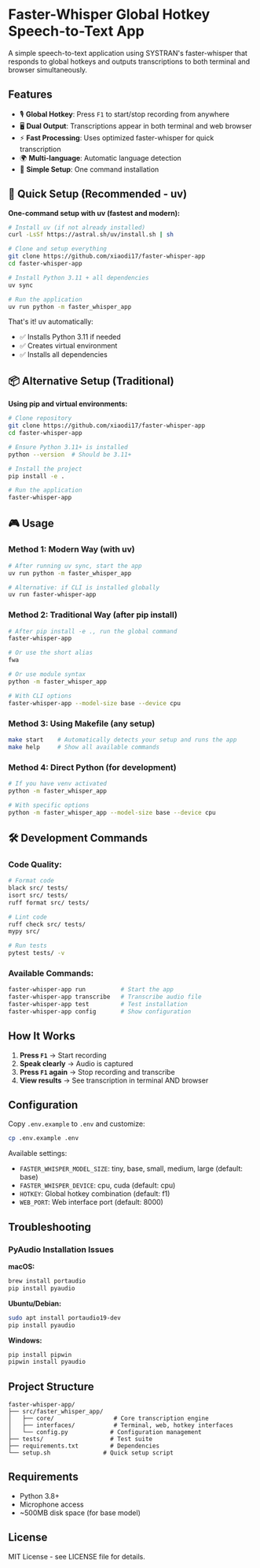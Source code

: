# Faster-Whisper Global Hotkey Speech-to-Text App

A simple speech-to-text application using SYSTRAN's faster-whisper that responds to global hotkeys and outputs transcriptions to both terminal and browser simultaneously.

## Features

- 🎙️ **Global Hotkey**: Press `F1` to start/stop recording from anywhere
- 🖥️ **Dual Output**: Transcriptions appear in both terminal and web browser
- ⚡ **Fast Processing**: Uses optimized faster-whisper for quick transcription
- 🌍 **Multi-language**: Automatic language detection
- 🎯 **Simple Setup**: One command installation

## 🚀 Quick Setup (Recommended - uv)

**One-command setup with uv (fastest and modern):**

```bash
# Install uv (if not already installed)
curl -LsSf https://astral.sh/uv/install.sh | sh

# Clone and setup everything
git clone https://github.com/xiaodi17/faster-whisper-app
cd faster-whisper-app

# Install Python 3.11 + all dependencies
uv sync

# Run the application
uv run python -m faster_whisper_app
```

That's it! uv automatically:

- ✅ Installs Python 3.11 if needed
- ✅ Creates virtual environment
- ✅ Installs all dependencies

## 📦 Alternative Setup (Traditional)

**Using pip and virtual environments:**

```bash
# Clone repository
git clone https://github.com/xiaodi17/faster-whisper-app
cd faster-whisper-app

# Ensure Python 3.11+ is installed
python --version  # Should be 3.11+

# Install the project
pip install -e .

# Run the application
faster-whisper-app
```

## 🎮 Usage

### **Method 1: Modern Way (with uv)**

```bash
# After running uv sync, start the app
uv run python -m faster_whisper_app

# Alternative: if CLI is installed globally
uv run faster-whisper-app
```

### **Method 2: Traditional Way (after pip install)**

```bash
# After pip install -e ., run the global command
faster-whisper-app

# Or use the short alias
fwa

# Or use module syntax
python -m faster_whisper_app

# With CLI options
faster-whisper-app --model-size base --device cpu
```

### **Method 3: Using Makefile (any setup)**

```bash
make start    # Automatically detects your setup and runs the app
make help     # Show all available commands
```

### **Method 4: Direct Python (for development)**

```bash
# If you have venv activated
python -m faster_whisper_app

# With specific options
python -m faster_whisper_app --model-size base --device cpu
```

## 🛠️ Development Commands

### **Code Quality:**

```bash
# Format code
black src/ tests/
isort src/ tests/
ruff format src/ tests/

# Lint code
ruff check src/ tests/
mypy src/

# Run tests
pytest tests/ -v
```

### **Available Commands:**

```bash
faster-whisper-app run          # Start the app
faster-whisper-app transcribe   # Transcribe audio file
faster-whisper-app test         # Test installation
faster-whisper-app config       # Show configuration
```

## How It Works

1. **Press `F1`** → Start recording
2. **Speak clearly** → Audio is captured
3. **Press `F1` again** → Stop recording and transcribe
4. **View results** → See transcription in terminal AND browser

## Configuration

Copy `.env.example` to `.env` and customize:

```bash
cp .env.example .env
```

Available settings:

- `FASTER_WHISPER_MODEL_SIZE`: tiny, base, small, medium, large (default: base)
- `FASTER_WHISPER_DEVICE`: cpu, cuda (default: cpu)
- `HOTKEY`: Global hotkey combination (default: f1)
- `WEB_PORT`: Web interface port (default: 8000)

## Troubleshooting

### PyAudio Installation Issues

**macOS:**

```bash
brew install portaudio
pip install pyaudio
```

**Ubuntu/Debian:**

```bash
sudo apt install portaudio19-dev
pip install pyaudio
```

**Windows:**

```bash
pip install pipwin
pipwin install pyaudio
```

## Project Structure

```
faster-whisper-app/
├── src/faster_whisper_app/
│   ├── core/                 # Core transcription engine
│   ├── interfaces/           # Terminal, web, hotkey interfaces
│   └── config.py            # Configuration management
├── tests/                   # Test suite
├── requirements.txt         # Dependencies
└── setup.sh               # Quick setup script
```

## Requirements

- Python 3.8+
- Microphone access
- ~500MB disk space (for base model)

## License

MIT License - see LICENSE file for details.
